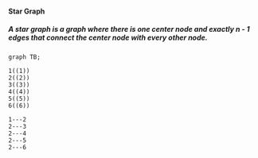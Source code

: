 #### Star Graph
##### A star graph is a graph where there is **one center node** and **exactly n - 1 edges** that connect the center node with every other node.

```mermaid 
graph TB;

1((1))
2((2))
3((3))
4((4))
5((5))
6((6))

1---2
2---3
2---4
2---5
2---6

```
